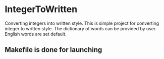 # IntegerToWritten
Converting integers into written style.
This is simple project for converting integer to written style. The dictionary of words can be provided by user. English words are set default.
## Makefile is done for launching
